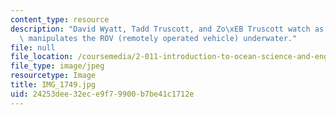 ```yaml
---
content_type: resource
description: "David Wyatt, Tadd Truscott, and Zo\xEB Truscott watch as Katrine Sivertsen\
  \ manipulates the ROV (remotely operated vehicle) underwater."
file: null
file_location: /coursemedia/2-011-introduction-to-ocean-science-and-engineering-spring-2006/24253dee32ece9f79900b7be41c1712e_IMG_1749.jpg
file_type: image/jpeg
resourcetype: Image
title: IMG_1749.jpg
uid: 24253dee-32ec-e9f7-9900-b7be41c1712e
---
```

